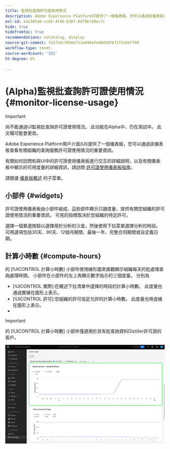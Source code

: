```yaml
---
title: 監視批查詢許可證使用情況
description: Adobe Experience PlatformUI提供了一個儀表板，您可以通過該儀表板查看有關您組織的資料Distiller許可證使用情況的重要資訊。
exl-id: a1e365a0-cc65-4fd6-b36f-8d79b7d9ec7c
hide: true
hidefromtoc: true
recommendations: noCatalog, display
source-git-commit: fa573dcf03eb711e946afe40d107871f5166ff58
workflow-type: tm+mt
source-wordcount: '352'
ht-degree: 0%

---
```


# (Alpha)監視批查詢許可證使用情況 {#monitor-license-usage}

>[!IMPORTANT]
>
>尚不能通過UI監視批查詢許可證使用情況。 此功能在Alpha中，仍在測試中。 此文檔可能會更改。

Adobe Experience Platform用戶介面(UI)提供了一個儀表板，您可以通過該儀表板查看有關組織的查詢服務許可證使用情況的重要資訊。

有關如何訪問和與UI中的許可證使用儀表板進行交互的詳細說明，以及有關儀表板中顯示的可用度量的詳細資訊，請訪問 [許可證使用儀表板指南](../../dashboards/guides/license-usage.md)。

請閱讀 [儀表板概述](../../dashboards/home.md) 的子菜單。

## 小部件 {#widgets}

許可證使用儀表板由小部件組成，這些部件顯示只讀度量，提供有關您組織的許可證使用情況的重要資訊。 可見的指標取決於您組織的特定許可。

選擇一個單選按鈕以選擇用於分析的沙盒，然後使用下拉菜單選擇分析的時段。 可用選項包括30天、90天、12個月期間、最後一年、完整合同期間或自定義日期。

## 計算小時數 {#compute-hours}

的 [!UICONTROL 計算小時數] 小部件使用線形圖來直觀顯示組織每天的批處理查詢處理時間。 小部件在小部件的左上角顯示數字指示的三個度量。 分別為

- [!UICONTROL 實際]:在概述下拉清單中選擇的時段的計算小時數。 此度量也通過實線在圖形上表示。
- [!UICONTROL 許可]:您組織的許可協定允許的計算小時數。 此度量也用虛線在圖形上表示。
- [!UICONTROL 用法]:這是您使用的百分比，相對於您的許可證同意的最大計算時數。

>[!IMPORTANT]
>
>的 [!UICONTROL 計算小時數] 小部件僅適用於具有批查詢資料Distiller許可證的客戶。

![已突出顯示計算小時數構件的許可證使用儀表板。](../images/data-distiller/compute-hours.png)

